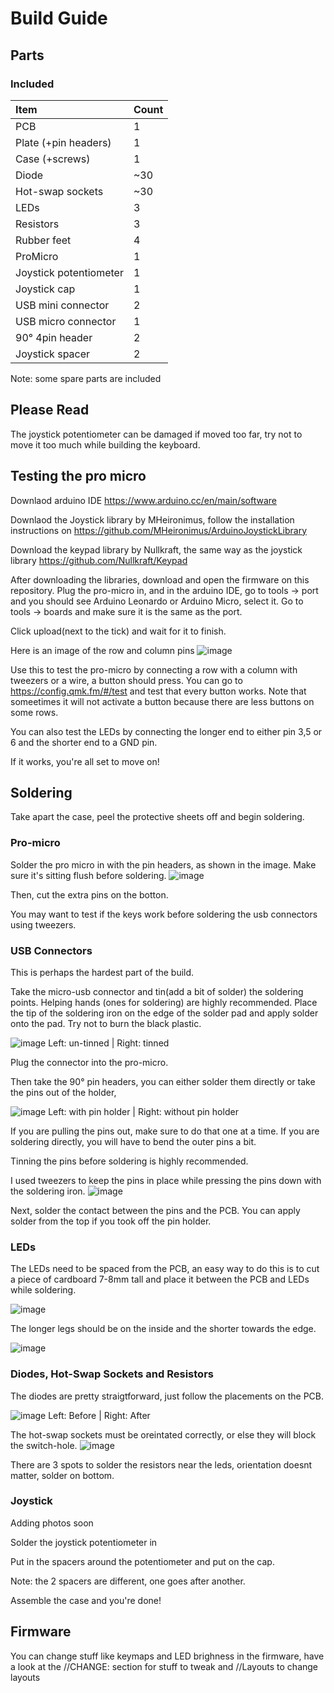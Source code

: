 # Build Guide

## Parts
### Included
| Item | Count |
|:-|:-|
| PCB                   | 1      |
| Plate (+pin headers)  | 1      |
| Case (+screws)        | 1      |
| Diode                 | ~30    |
| Hot-swap sockets      | ~30    |
| LEDs                  | 3      |
| Resistors             | 3      |
| Rubber feet           | 4      |
| ProMicro              | 1      |
| Joystick potentiometer| 1      |
| Joystick cap          | 1      |
| USB mini connector    | 2      |
| USB micro connector   | 1      |
| 90° 4pin header       | 2      |
| Joystick spacer       | 2      |

Note: some spare parts are included

## Please Read

The joystick potentiometer can be damaged if moved too far, try not to move it too much while building the keyboard.


## Testing the pro micro

Downlaod arduino IDE https://www.arduino.cc/en/main/software

Downlaod the Joystick library by MHeironimus,
follow the installation instructions on https://github.com/MHeironimus/ArduinoJoystickLibrary

Download the keypad library by Nullkraft, the same way as the joystick library
https://github.com/Nullkraft/Keypad


After downloading the libraries, download and open the firmware on this repository.
Plug the pro-micro in, and in the arduino IDE, go to tools -> port and you should see Arduino Leonardo or Arduino Micro, select it.
Go to tools -> boards and make sure it is the same as the port.

Click upload(next to the tick) and wait for it to finish.

Here is an image of the row and column pins
![image](https://i.imgur.com/XJMheTZ.jpg)

Use this to test the pro-micro by connecting a row with a column with tweezers or a wire, a button should press.
You can go to https://config.qmk.fm/#/test and test that every button works. Note that someetimes it will not activate a button because there are less buttons on some rows.

You can also test the LEDs by connecting the longer end to either pin 3,5 or 6 and the shorter end to a GND pin.

If it works, you're all set to move on!


## Soldering
Take apart the case, peel the protective sheets off and begin soldering.

### Pro-micro

Solder the pro micro in with the pin headers, as shown in the image. Make sure it's sitting flush before soldering.
![image](https://i.imgur.com/qnvoUzn.jpg)

Then, cut the extra pins on the botton.

You may want to test if the keys work before soldering the usb connectors using tweezers.

### USB Connectors

This is perhaps the hardest part of the build.

Take the micro-usb connector and tin(add a bit of solder) the soldering points. Helping hands (ones for soldering) are highly recommended.
Place the tip of the soldering iron on the edge of the solder pad and apply solder onto the pad. Try not to burn the black plastic.

![image](https://i.imgur.com/ibTlG2V.jpg)
Left: un-tinned | Right: tinned

Plug the connector into the pro-micro.

Then take the 90° pin headers, you can either solder them directly or take the pins out of the holder, 

![image](https://i.imgur.com/JjyFhKR.png)
Left: with pin holder | Right: without pin holder

If you are pulling the pins out, make sure to do that one at a time.
If you are soldering directly, you will have to bend the outer pins a bit.

Tinning the pins before soldering is highly recommended.

I used tweezers to keep the pins in place while pressing the pins down with the soldering iron.
![image](https://i.imgur.com/vCrYu0I.jpg)

Next, solder the contact between the pins and the PCB. You can apply solder from the top if you took off the pin holder.

### LEDs

The LEDs need to be spaced from the PCB, an easy way to do this is to cut a piece of cardboard 7-8mm tall and place it between the PCB and LEDs while soldering.

![image](https://i.imgur.com/gljzqHt.jpg)

The longer legs should be on the inside and the shorter towards the edge.

![image](https://i.imgur.com/E8dYJVy.jpg)


### Diodes, Hot-Swap Sockets and Resistors

The diodes are pretty straigtforward, just follow the placements on the PCB.

![image](https://i.imgur.com/N9QyFvm.jpg?1)
Left: Before | Right: After

The hot-swap sockets must be oreintated correctly, or else they will block the switch-hole.
![image](https://i.imgur.com/rbfXfMf.jpg)

There are 3 spots to solder the resistors near the leds, orientation doesnt matter, solder on bottom.

### Joystick

Adding photos soon

Solder the joystick potentiometer in

Put in the spacers around the potentiometer and put on the cap.

Note: the 2 spacers are different, one goes after another.


Assemble the case and you're done!

## Firmware

You can change stuff like keymaps and LED brighness in the firmware, have a look at the //CHANGE: section for stuff to tweak and //Layouts to change layouts
